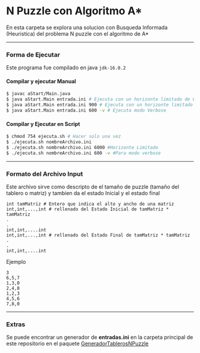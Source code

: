 # N Puzzle con Algoritmo A*

En esta carpeta se explora una solucion con Busqueda Informada (Heuristica) del problema N puzzle con el algoritmo de A*

---

### Forma de Ejecutar

Este programa fue compilado en java `jdk-16.0.2`

#### Compilar y ejecutar Manual

```bash
$ javac aStart/Main.java
$ java aStart.Main entrada.ini # Ejecuta con un horizonte limitado de 6000
$ java aStart.Main entrada.ini 900 # Ejecuta con un horizonte limitado de 900
$ java aStart.Main entrada.ini 600 -v # Ejecuta modo Verbose
```

#### Compilar y Ejecutar en Script

```bash
$ chmod 754 ejecuta.sh # Hacer solo una vez
$ ./ejecuta.sh nombreArchivo.ini 
$ ./ejecuta.sh nombreArchivo.ini 6000 #Horizonte Limitado
$ ./ejecuta.sh nombreArchivo.ini 600 -v #Para modo verbose
```

---

### Formato del Archivo Input

Este archivo sirve como descripto de el tamaño de puzzle (tamaño del tablero o matriz) y tambien da el estado Inicial y el estado final

```
int tamMatriz # Entero que indica el alto y ancho de una matriz
int,int,...,int # rellenado del Estado Inicial de tamMatriz * tamMatriz
.
.
int,int,....int
int,int,...,int # rellenado del Estado Final de tamMatriz * tamMatriz
.
.
int,int,....int

```

Ejemplo

```
3
6,5,7
1,3,0
2,4,8
1,2,3
4,5,6
7,8,0

```


---

### Extras

Se puede encontrar un generador de **entradas.ini** en la carpeta principal de este repositorio en el paquete [GeneradorTablerosNPuzzle](https://github.com/Fatake/IAOlmos/tree/master/GeneradorTablerosNPuzzle)
